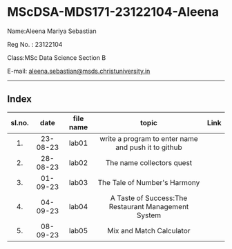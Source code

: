 # MScDSA-MDS171-23122104-Aleena

Name:Aleena Mariya Sebastian

Reg No. : 23122104

Class:MSc Data Science Section B

E-mail: aleena.sebastian@msds.christuniversity.in


***
## Index
|sI.no.|date|file name|topic|Link|
|:----:|:----:|:----:|:----:|:----:|
|1.|23-08-23|lab01|write a program to enter name and push it to github|
|2.|28-08-23|lab02|The name collectors quest|
|3.|01-09-23|lab03|The Tale of Number's Harmony|
|4.|04-09-23|lab04|A Taste of Success:The Restaurant Management System|
|5.|08-09-23|lab05|Mix and Match Calculator|